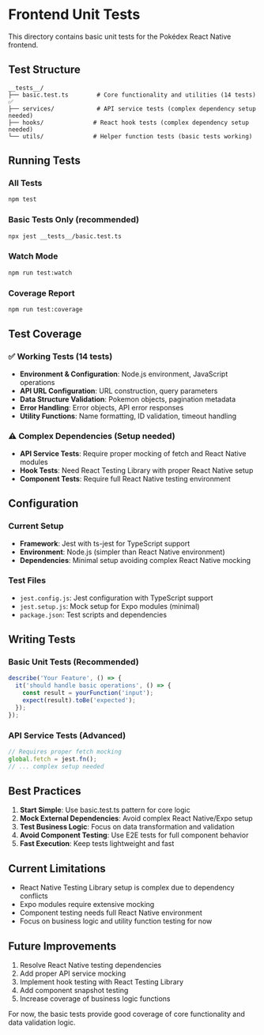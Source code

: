 # Frontend Unit Tests

This directory contains basic unit tests for the Pokédex React Native frontend.

## Test Structure

```
__tests__/
├── basic.test.ts        # Core functionality and utilities (14 tests) ✅
├── services/            # API service tests (complex dependency setup needed)
├── hooks/              # React hook tests (complex dependency setup needed)
└── utils/              # Helper function tests (basic tests working)
```

## Running Tests

### All Tests
```bash
npm test
```

### Basic Tests Only (recommended)
```bash
npx jest __tests__/basic.test.ts
```

### Watch Mode
```bash
npm run test:watch
```

### Coverage Report
```bash
npm run test:coverage
```

## Test Coverage

### ✅ Working Tests (14 tests)
- **Environment & Configuration**: Node.js environment, JavaScript operations
- **API URL Configuration**: URL construction, query parameters
- **Data Structure Validation**: Pokemon objects, pagination metadata
- **Error Handling**: Error objects, API error responses
- **Utility Functions**: Name formatting, ID validation, timeout handling

### ⚠️ Complex Dependencies (Setup needed)
- **API Service Tests**: Require proper mocking of fetch and React Native modules
- **Hook Tests**: Need React Testing Library with proper React Native setup
- **Component Tests**: Require full React Native testing environment

## Configuration

### Current Setup
- **Framework**: Jest with ts-jest for TypeScript support
- **Environment**: Node.js (simpler than React Native environment)
- **Dependencies**: Minimal setup avoiding complex React Native mocking

### Test Files
- `jest.config.js`: Jest configuration with TypeScript support
- `jest.setup.js`: Mock setup for Expo modules (minimal)
- `package.json`: Test scripts and dependencies

## Writing Tests

### Basic Unit Tests (Recommended)
```typescript
describe('Your Feature', () => {
  it('should handle basic operations', () => {
    const result = yourFunction('input');
    expect(result).toBe('expected');
  });
});
```

### API Service Tests (Advanced)
```typescript
// Requires proper fetch mocking
global.fetch = jest.fn();
// ... complex setup needed
```

## Best Practices

1. **Start Simple**: Use basic.test.ts pattern for core logic
2. **Mock External Dependencies**: Avoid complex React Native/Expo setup
3. **Test Business Logic**: Focus on data transformation and validation
4. **Avoid Component Testing**: Use E2E tests for full component behavior
5. **Fast Execution**: Keep tests lightweight and fast

## Current Limitations

- React Native Testing Library setup is complex due to dependency conflicts
- Expo modules require extensive mocking
- Component testing needs full React Native environment
- Focus on business logic and utility function testing for now

## Future Improvements

1. Resolve React Native testing dependencies
2. Add proper API service mocking
3. Implement hook testing with React Testing Library
4. Add component snapshot testing
5. Increase coverage of business logic functions

For now, the basic tests provide good coverage of core functionality and data validation logic.